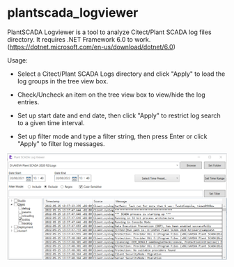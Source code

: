 # plantscada_logviewer
PlantSCADA Logviewer is a tool to analyze Citect/Plant SCADA log files directory.
It requires .NET Framework 6.0 to work. (https://dotnet.microsoft.com/en-us/download/dotnet/6.0)

Usage:

- Select a Citect/Plant SCADA Logs directory and click "Apply" to load the log groups in the tree view box. 

- Check/Uncheck an item on the tree view box to view/hide the log entries. 

- Set up start date and end date, then click "Apply" to restrict log search to a given time interval.

- Set up filter mode and type a filter string, then press Enter or click "Apply" to filter log messages. 

![Screenshot Sample](Screenshot_Sample.png "Screenshot Sample")
